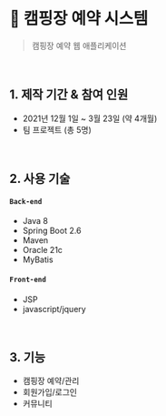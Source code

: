 # :pushpin: 캠핑장 예약 시스템
>캠핑장 예약 웹 애플리케이션

</br>

## 1. 제작 기간 & 참여 인원
- 2021년 12월 1일 ~ 3월 23일 (약 4개월)
- 팀 프로젝트 (총 5명)

</br>

## 2. 사용 기술
#### `Back-end`
  - Java 8
  - Spring Boot 2.6
  - Maven
  - Oracle 21c
  - MyBatis
#### `Front-end`
  - JSP
  - javascript/jquery

</br>

## 3. 기능
  - 캠핑장 예약/관리
  - 회원가입/로그인
  - 커뮤니티
